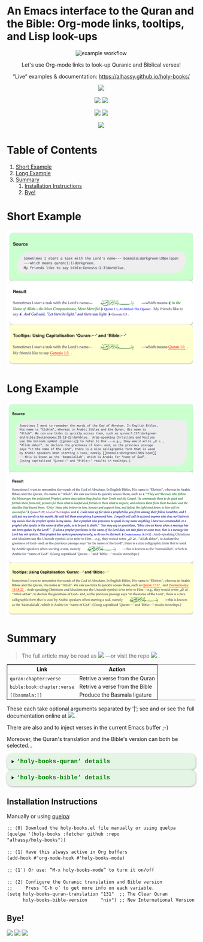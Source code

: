 <h1> An Emacs interface to the Quran and the Bible: Org-mode links, tooltips, and Lisp look-ups </h1>

<div align="center">

</div>

<div align="center">

![example workflow](https://github.com/alhassy/holy-books/actions/workflows/main.yml/badge.svg)

Let's use Org-mode links to look-up Quranic and Biblical verses!

“Live” examples & documentation: <https://alhassy.github.io/holy-books/>

<a href="https://github.com/alhassy/holy-books"><img src="https://img.shields.io/badge/holy--books-1.3-informational?logo=Gnu-Emacs"></a>

<a href="https://twitter.com/intent/tweet?text=This looks super neat (•̀ᴗ•́)و::&url=https://github.com/alhassy/holy-books"><img src="https://img.shields.io/twitter/url?url=https://github.com/alhassy/holy-books"></a>
<a href="https://github.com/alhassy/holy-books/issues"><img src="https://img.shields.io/badge/contributions-welcome-green?logo=nil"></a>

<a href="https://alhassy.github.io/"><img src="https://img.shields.io/badge/author-musa_al--hassy-purple?logo=nintendo-3ds"></a>
<a href="https://www.buymeacoffee.com/alhassy"><img src="https://img.shields.io/badge/-buy_me_a%C2%A0coffee-gray?logo=buy-me-a-coffee"></a>

<a href="https://alhassy.github.io/about"><img src="https://img.shields.io/badge/Hire-me-success?logo=nil"></a>

</div>


# Table of Contents

1.  [Short Example](#Short-Example)
2.  [Long Example](#Long-Example)
3.  [Summary](#Summary)
    1.  [Installation Instructions](#Installation-Instructions)
    2.  [Bye!](#Bye)


<a id="Short-Example"></a>

# Short Example

![img](images/short_example.png)


<a id="Long-Example"></a>

# Long Example

![img](images/long_example.png)


<a id="Summary"></a>

# Summary

> The full article may be read as
> <a href="https://alhassy.github.io/holy-books/"><img src="https://img.shields.io/badge/-HTML-informational?logo=ghost"></a> &#x2014;or visit the
> repo <a href="https://www.github.com/alhassy/holy-books/stars"><img src="https://img.shields.io/github/stars/alhassy/holy-books?style=social"></a> .



<table border="2" cellspacing="0" cellpadding="6" rules="groups" frame="hsides">


<colgroup>
<col  class="org-left" />

<col  class="org-left" />
</colgroup>
<thead>
<tr>
<th scope="col" class="org-left">Link</th>
<th scope="col" class="org-left">Action</th>
</tr>
</thead>

<tbody>
<tr>
<td class="org-left"><code>quran:chapter:verse</code></td>
<td class="org-left">Retrive a verse from the Quran</td>
</tr>


<tr>
<td class="org-left"><code>bible:book:chapter:verse</code></td>
<td class="org-left">Retrive a verse from the Bible</td>
</tr>


<tr>
<td class="org-left"><code>[[basmala:]]</code></td>
<td class="org-left">Produce the Basmala ligature</td>
</tr>
</tbody>
</table>

These each take optional arguments separated by ‘|’; see <holy-books-quran>
and <holy-books-bible> or see the full documentation online at
<a href="https://alhassy.github.io/holy-books/"><img src="https://img.shields.io/badge/-HTML-informational?logo=ghost"></a>.

There are also <holy-books-insert-quran> and <holy-books-insert-bible> to
inject verses in the current Emacs buffer ;-)

Moreover, the Quran's translation and the Bible's version can both be selected&#x2026;

<details class="code-details"
                 style ="padding: 1em;
                          background-color: #e5f5e5;
                          /* background-color: pink; */
                          border-radius: 15px;
                          color: hsl(157 75%);
                          font-size: 0.9em;
                          box-shadow: 0.05em 0.1em 5px 0.01em  #00000057;">
                  <summary>
                    <strong>
                      <font face="Courier" size="3" color="green">
                         ‘holy-books-quran’ details
                      </font>
                    </strong>
                  </summary>

    (documentation #'holy-books-quran)

    Lookup a verse, as a string, from the Quran.

    CHAPTER and VERSE are both numbers, referring to a chapter in the Quran
    and a verse it contains.
    In the associated Org link, both are treated as strings.

    + Lookups are stored in the variable ‘holy-books-quran-cache’ for faster reuse.
    + Quran lookup is based on https://quran.com .
    + Examples:

        ;; Get verse 2 of chapter 7 of the Quran
        (holy-books-quran 7 2)

        ;; Get English-Arabic name of 7th chapter
        (cl-getf (cl-getf holy-books-quran 7) :name)

    The particular translation can be selected by altering the
    HOLY-BOOKS-QURAN-TRANSLAITON variable.

    --------------------------------------------------------------------------------

    There is an Org link form: “quran:chapter:verse|color|size|no-info-p”
    Only ‘chapter’ and ‘verse’ are mandatory; when ‘no-info-p’ is given,
    the chapter and verse numbers are not mentioned in the resulting output.

    Examples:
               quran:7:157|darkgreen|30px|t

               quran:7:157

    For now, only Org HTML export is supported.

    --------------------------------------------------------------------------------

    Finally, there is also an HTML tooltip version with a captial ‘Q’;
    it takes the same arguments but only the chapter and verse are actually used.
    E.g. Quran:7:157 results in text “Quran 7:157” with a tooltip showing the verse.


</details>

<details class="code-details"
                 style ="padding: 1em;
                          background-color: #e5f5e5;
                          /* background-color: pink; */
                          border-radius: 15px;
                          color: hsl(157 75%);
                          font-size: 0.9em;
                          box-shadow: 0.05em 0.1em 5px 0.01em  #00000057;">
                  <summary>
                    <strong>
                      <font face="Courier" size="3" color="green">
                         ‘holy-books-bible’ details
                      </font>
                    </strong>
                  </summary>

    (documentation #'holy-books-bible)

    Retrive a verse from the Christian Bible.

    CHAPTER is a number.
    VERSES is either a number or a string “x-y” of numbers.
    BOOK is any of the books of the Bible, with ‘+’ instead of spaces!

    Examples:

            (holy-books-bible "Deuteronomy" 18 "18-22")  ;; Lisp

            bible:Deuteronomy:18:18-22|darkblue   ;; Org-mode

            Bible:Deuteronomy:18:18-22            ;; Tooltip

    There is also an Org HTML export link, “bible:book:chapter:verse”
    sharing the same optional arguments and variations as the “quran:” link;
    see the documentation of the method HOLY-BOOKS-QURAN for details.

    The particular version can be selected by altering the
    HOLY-BOOKS-BIBLE-VERSION variable.

    Currently, Bible lookups are not cached and Quran lookups do not support the
    “x-y” verse lookup style.

    Possible books include:

     ;; Old Testament
     Genesis Exodus Leviticus Numbers Joshua Judges Ruth
     1+Samuel 2+Samuel 1+Kings 2+Kings 1+Chronicles 2+Chronicles Ezra
     Nehemiah Esther Job Psalms Proverbs Ecclesiastes Song+of+Solomon
     Isaiah Jeremiah Lamentations Ezekiel Daniel Hosea Joel Amos
     Obadiah Jonah Micah Nahum Habakkuk Zephaniah Haggai Zechariah
     Malachi
     ;; New Testament
     Matthew Mark Luke John Acts Romans 1+Corinthians 2+Corinthians
     Galatians Ephesians Philippians Colossians 1+Thessalonians
     2+Thessalonians 1+Timothy 2+Timothy Titus Philemon Hebrews James
     1+Peter 2+Peter 1+John 2+John 3+John Jude Revelation

    For example, the following incantation yields the first verse of
    the first chapter of each book.

       (s-join "

    <hr>" (--map (holy-books-bible it 1 1) ’(...above list...)))


</details>


<a id="Installation-Instructions"></a>

## Installation Instructions

Manually or using [quelpa](https://github.com/alhassy/emacs.d#installing-emacs-packages-directly-from-source):

    ;; ⟨0⟩ Download the holy-books.el file manually or using quelpa
    (quelpa '(holy-books :fetcher github :repo
    "alhassy/holy-books"))

    ;; ⟨1⟩ Have this always active in Org buffers
    (add-hook #'org-mode-hook #'holy-books-mode)

    ;; ⟨1′⟩ Or use: “M-x holy-books-mode” to turn it on/off

    ;; ⟨2⟩ Configure the Quranic translation and Bible version
    ;;     Press ‘C-h o’ to get more info on each variable.
    (setq holy-books-quran-translation "131"  ;; The Clear Quran
          holy-books-bible-version     "niv") ;; New International Version


<a id="Bye"></a>

## Bye!

<img src="https://img.shields.io/badge/thanks-for_reading-nil?logo=nil">
<a href="https://twitter.com/intent/tweet?text=This looks super neat (•̀ᴗ•́)و::&url=https://github.com/alhassy/holy-books"><img src="https://img.shields.io/twitter/url?url=https://github.com/alhassy/holy-books"></a>
<a href="https://www.buymeacoffee.com/alhassy"><img src="https://img.shields.io/badge/-buy_me_a%C2%A0coffee-gray?logo=buy-me-a-coffee"></a>
